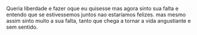 Queria liberdade e fazer oque eu quisesse mas agora sinto sua falta e entendo que se estivessemos juntos nao estariamos felizes.
mas mesmo assim sinto muito a sua falta, tanto que chega a tornar a vida angustiante e sem sentido.
